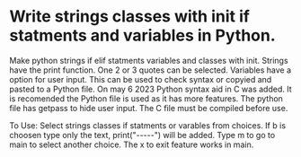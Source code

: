 # Write strings classes with init if statments and variables in Python.
Make python strings if elif statments variables and classes with init.
Strings have the print function. One 2 or 3 quotes can be selected.
Variables have a option for user input.
This can be used to check syntax or copyied and pasted to a Python file.
On may 6 2023 Python syntax aid in C was added. It is recomended the 
Python file is used as it has more features. The python file has getpass
to hide user input.
The C file must be compiled before use.

To Use:
Select strings classes if statments or varables from choices.
If b is choosen type only the text, print("-----") will be added.
Type m to go to main to select another choice. 
The x to exit feature works in main.
